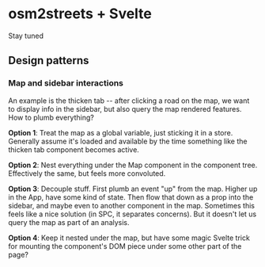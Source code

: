 # osm2streets + Svelte

Stay tuned


## Design patterns

### Map and sidebar interactions

An example is the thicken tab -- after clicking a road on the map, we want to
display info in the sidebar, but also query the map rendered features. How to
plumb everything?

**Option 1**: Treat the map as a global variable, just sticking it in a store.
Generally assume it's loaded and available by the time something like the
thicken tab component becomes active.

**Option 2**: Nest everything under the Map component in the component tree.
Effectively the same, but feels more convoluted.

**Option 3**: Decouple stuff. First plumb an event "up" from the map. Higher up
in the App, have some kind of state. Then flow that down as a prop into the
sidebar, and maybe even to another component in the map. Sometimes this feels
like a nice solution (in SPC, it separates concerns). But it doesn't let us
query the map as part of an analysis.

**Option 4**: Keep it nested under the map, but have some magic Svelte trick
for mounting the component's DOM piece under some other part of the page?

